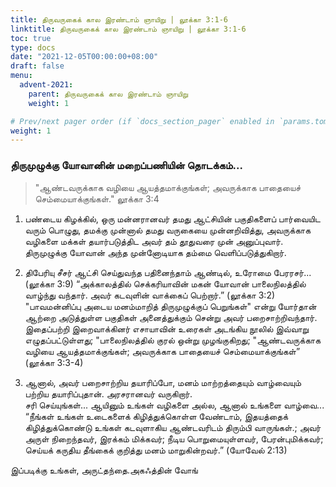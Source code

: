 ```yaml
---
title: திருவருகைக் கால இரண்டாம் ஞாயிறு | லூக்கா 3:1-6
linktitle: திருவருகைக் கால இரண்டாம் ஞாயிறு | லூக்கா 3:1-6
toc: true
type: docs
date: "2021-12-05T00:00:00+08:00"
draft: false
menu:
  advent-2021:
    parent: திருவருகைக் கால இரண்டாம் ஞாயிறு
    weight: 1

# Prev/next pager order (if `docs_section_pager` enabled in `params.toml`)
weight: 1
---
```


### திருமுழுக்கு யோவானின் மறைப்பணியின் தொடக்கம்...
> "ஆண்டவருக்காக வழியை ஆயத்தமாக்குங்கள்; அவருக்காக பாதையைச் செம்மையாக்குங்கள்." லூக்கா 3:4

1. பண்டைய கிழக்கில், ஒரு மன்னரானவர் தமது ஆட்சியின் பகுதிகளைப் பார்வையிட வரும் பொழுது, தமக்கு முன்னால் தமது வருகையை முன்னறிவித்து, அவருக்காக வழிகளை மக்கள் தயார்படுத்திட அவர் தம் தூதுவரை முன் அனுப்புவார். திருமுழுக்கு யோவான் அந்த முன்னோடியாக தம்மை வெளிப்படுத்துகிறார்.

2. திபேரியு சீசர் ஆட்சி செய்துவந்த பதினைந்தாம் ஆண்டில், உரோமை பேரரசர்... (லூக்கா 3:9)
“அக்காலத்தில் செக்கரியாவின் மகன் யோவான் பாலைநிலத்தில் வாழ்ந்து வந்தார். அவர் கடவுளின் வாக்கைப் பெற்றார்.” (லூக்கா 3:2)
"பாவமன்னிப்பு அடைய மனம்மாறித் திருமுழுக்குப் பெறுங்கள்" என்று யோர்தான் ஆற்றை அடுத்துள்ள பகுதிகள் அனைத்துக்கும் சென்று அவர் பறைசாற்றிவந்தார். இதைப்பற்றி இறைவாக்கினர் எசாயாவின் உரைகள் அடங்கிய நூலில் இவ்வாறு எழுதப்பட்டுள்ளது; "பாலைநிலத்தில் குரல் ஒன்று முழங்குகிறது; "ஆண்டவருக்காக வழியை ஆயத்தமாக்குங்கள்; அவருக்காக பாதையைச் செம்மையாக்குங்கள்” (லூக்கா 3:3-4)

3. ஆனால், அவர் பறைசாற்றிய தயாரிப்போ, மனம் மாற்றத்தையும் வாழ்வையும் பற்றிய தயாரிப்புதான். அரசரானவர் வருகிறார்.  
சரி செய்யுங்கள்... ஆயினும் உங்கள் வழிகளை அல்ல, ஆனால் உங்களை வாழ்வை...
“நீங்கள் உங்கள் உடைகளைக் கிழித்துக்கொள்ள வேண்டாம், இதயத்தைக் கிழித்துக்கொண்டு உங்கள் கடவுளாகிய ஆண்டவரிடம் திரும்பி வாருங்கள்.; அவர் அருள் நிறைந்தவர், இரக்கம் மிக்கவர்; நீடிய பொறுமையுள்ளவர், பேரன்புமிக்கவர்; செய்யக் கருதிய தீங்கைக் குறித்து மனம் மாறுகின்றவர்.” (யோவேல் 2:13)

இப்படிக்கு உங்கள்,
அருட்தந்தை.அகஃத்தின் வோங்
